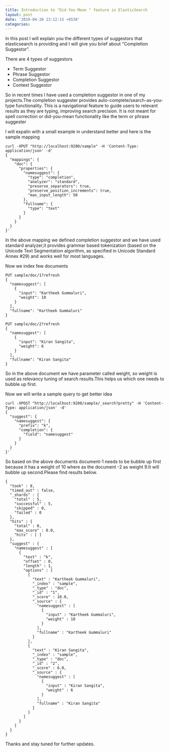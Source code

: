```yaml
---
title: Introduction to "Did You Mean " feature in ElasticSearch
layout: post
date: '2019-04-20 13:12:15 +0530'
categories: 
---
```


In this post I will explain you the different types of suggestors that elasticsearch is providing and I will give you brief about "Completion Suggestor".

There are 4 types of suggestors
* Term Suggestor
* Phrase Suggestor
* Completion Suggestor
* Context Suggestor

So in recent times I have used a completion suggestor in one of my projects.The completion suggester provides auto-complete/search-as-you-type functionality. This is a navigational feature to guide users to relevant results as they are typing, improving search precision. It is not meant for spell correction or did-you-mean functionality like the term or phrase suggester

I will expalin with a small example in understand better and here is the sample mapping

```
curl -XPUT "http://localhost:9200/sample" -H 'Content-Type: application/json' -d'
{
  "mappings": {
    "doc": {
      "properties": {
        "namesuggest": {
          "type": "completion",
          "analyzer": "standard",
          "preserve_separators": true,
          "preserve_position_increments": true,
          "max_input_length": 50
        },
        "fullname": {
          "type": "text"
        }
      }
    }
  }
}'
```

In the above mapping we defined completion suggestor and we have used standard analyzer,it provides grammar based tokenization (based on the Unicode Text Segmentation algorithm, as specified in Unicode Standard Annex #29) and works well for most languages.

Now we index few documents

```
PUT sample/doc/1?refresh
{
  "namesuggest": [
    {
      "input": "Kartheek Gummaluri",
      "weight": 10
    }
  ],
  "fullname": "Kartheek Gummaluri"
}

PUT sample/doc/2?refresh
{
  "namesuggest": [
    {
      "input": "Kiran Sangita",
      "weight": 6
    }
  ],
  "fullname": "Kiran Sangita"
}
```


So in the above document we have parameter called weight, so weight is used as relevancy tuning of search results.This helps us  which one needs to bubble up first.

Now we will write a sample query to get better idea

```
curl -XPOST "http://localhost:9200/sample/_search?pretty" -H 'Content-Type: application/json' -d'
{
  "suggest": {
    "namesuggest": {
      "prefix": "k",
      "completion": {
        "field": "namesuggest"
      }
    }
  }
}'
```

So based on the above documents document-1 needs to be bubble up first because it has a weight of 10 where as the document -2 as weight 9.It will bubble up second.Please find results below.

```
{
  "took" : 8,
  "timed_out" : false,
  "_shards" : {
    "total" : 5,
    "successful" : 5,
    "skipped" : 0,
    "failed" : 0
  },
  "hits" : {
    "total" : 0,
    "max_score" : 0.0,
    "hits" : [ ]
  },
  "suggest" : {
    "namesuggest" : [
      {
        "text" : "k",
        "offset" : 0,
        "length" : 1,
        "options" : [
          {
            "text" : "Kartheek Gummaluri",
            "_index" : "sample",
            "_type" : "doc",
            "_id" : "1",
            "_score" : 10.0,
            "_source" : {
              "namesuggest" : [
                {
                  "input" : "Kartheek Gummaluri",
                  "weight" : 10
                }
              ],
              "fullname" : "Kartheek Gummaluri"
            }
          },
          {
            "text" : "Kiran Sangita",
            "_index" : "sample",
            "_type" : "doc",
            "_id" : "2",
            "_score" : 6.0,
            "_source" : {
              "namesuggest" : [
                {
                  "input" : "Kiran Sangita",
                  "weight" : 6
                }
              ],
              "fullname" : "Kiran Sangita"
            }
          }
        ]
      }
    ]
  }
}
```

Thanks and stay tuned for further updates.